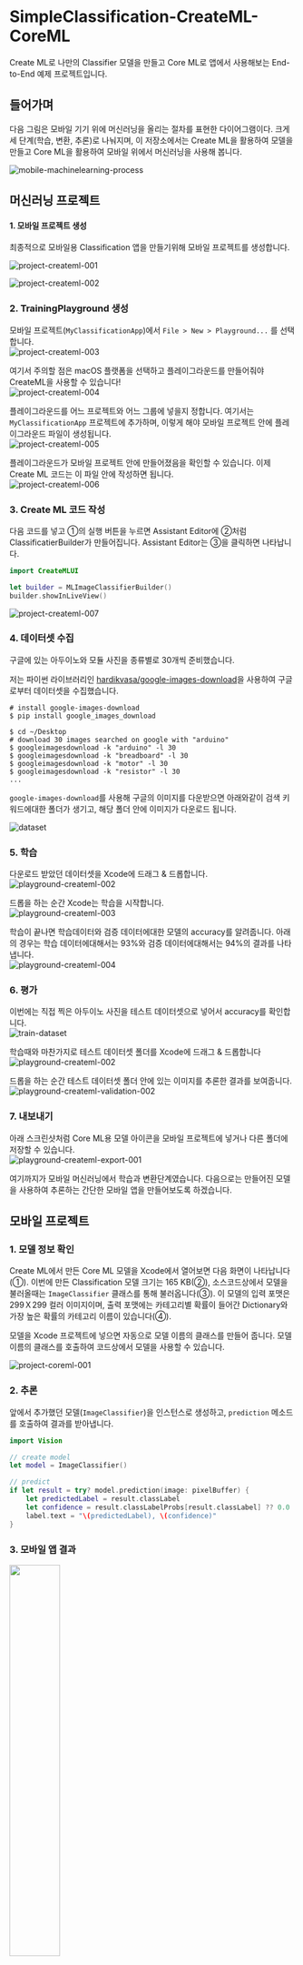 # SimpleClassification-CreateML-CoreML
Create ML로 나만의 Classifier 모델을 만들고 Core ML로 앱에서 사용해보는 End-to-End 예제 프로젝트입니다. 

## 들어가며

다음 그림은 모바일 기기 위에 머신러닝을 올리는 절차를 표현한 다이어그램이다. 크게 세 단계(학습, 변환, 추론)로 나눠지며, 이 저장소에서는 Create ML을 활용하여 모델을 만들고 Core ML을 활용하여 모바일 위에서 머신러닝을 사용해 봅니다.

![mobile-machinelearning-process](images/mobile-machinelearning-process.png)

## 머신러닝 프로젝트

#### 1. 모바일 프로젝트 생성

최종적으로 모바일용 Classification 앱을 만들기위해 모바일 프로젝트를 생성합니다.

![project-createml-001](images/project-createml-001.png)

![project-createml-002](images/project-createml-002.png)

### 2. TrainingPlayground 생성

모바일 프로젝트(`MyClassificationApp`)에서 `File > New > Playground...` 를 선택합니다.<br>![project-createml-003](images/project-createml-003.png)



여기서 주의할 점은 macOS 플랫폼을 선택하고 플레이그라운드를 만들어줘야 CreateML을 사용할 수 있습니다!<br>![project-createml-004](images/project-createml-004.png)

플레이그라운드를 어느 프로젝트와 어느 그룹에 넣을지 정합니다. 여기서는 `MyClassificationApp` 프로젝트에 추가하며, 이렇게 해야 모바일 프로젝트 안에 플레이그라운드 파일이 생성됩니다.<br>![project-createml-005](images/project-createml-005.png)

플레이그라운드가 모바일 프로젝트 안에 만들어졌음을 확인할 수 있습니다. 이제 Create ML 코드는 이 파일 안에 작성하면 됩니다.<br>![project-createml-006](images/project-createml-006.png)

### 3. Create ML 코드 작성

다음 코드를 넣고 ①의 실행 버튼을 누르면 Assistant Editor에 ②처럼 ClassificatierBuilder가 만들어집니다. Assistant Editor는 ③을 클릭하면 나타납니다.

```swift
import CreateMLUI

let builder = MLImageClassifierBuilder()
builder.showInLiveView()
```

![project-createml-007](images/project-createml-007.png)

### 4. 데이터셋 수집

구글에 있는 아두이노와 모듈 사진을 종류별로 30개씩 준비했습니다.

저는 파이썬 라이브러리인 [hardikvasa/google-images-download](https://github.com/hardikvasa/google-images-download)을 사용하여 구글로부터 데이터셋을 수집했습니다. 

```shell
# install google-images-download
$ pip install google_images_download

$ cd ~/Desktop
# download 30 images searched on google with "arduino" 
$ googleimagesdownload -k "arduino" -l 30
$ googleimagesdownload -k "breadboard" -l 30
$ googleimagesdownload -k "motor" -l 30
$ googleimagesdownload -k "resistor" -l 30
...
```

`google-images-download`를 사용해 구글의 이미지를 다운받으면 아래와같이 검색 키워드에대한 폴더가 생기고, 해당 폴더 안에 이미지가 다운로드 됩니다.

![dataset](images/train-dataset.png)

### 5. 학습

다운로드 받았던 데이터셋을 Xcode에 드래그 & 드롭합니다.<br>![playground-createml-002](images/playground-createml-train-001.png)

드롭을 하는 순간 Xcode는 학습을 시작합니다.<br>![playground-createml-003](images/playground-createml-train-002.png)

학습이 끝나면 학습데이터와 검증 데이터에대한 모델의 accuracy를 알려줍니다. 아래의 경우는 학습 데이터에대해서는 93%와 검증 데이터에대해서는 94%의 결과를 나타냅니다. <br>![playground-createml-004](images/playground-createml-train-003.png)

### 6. 평가

이번에는 직접 찍은 아두이노 사진을 테스트 데이터셋으로 넣어서 accuracy를 확인합니다.<br>![train-dataset](images/test-dataset.png)

학습때와 마찬가지로 테스트 데이터셋 폴더를 Xcode에 드래그 & 드롭합니다<br>![playground-createml-002](images/playground-createml-validation-001.png)

드롭을 하는 순간 테스트 데이터셋 폴더 안에 있는 이미지를 추론한 결과를 보여줍니다. <br>![playground-createml-validation-002](images/playground-createml-validation-002.png)

### 7. 내보내기

아래 스크린샷처럼 Core ML용 모델 아이콘을 모바일 프로젝트에 넣거나 다른 폴더에 저장할 수 있습니다.<br>![playground-createml-export-001](images/playground-createml-export-001.png)

여기까지가 모바일 머신러닝에서 학습과 변환단계였습니다. 다음으로는 만들어진 모델을 사용하여 추론하는 간단한 모바일 앱을 만들어보도록 하겠습니다.

## 모바일 프로젝트

### 1. 모델 정보 확인

Create ML에서 만든 Core ML 모델을 Xcode에서 열어보면 다음 화면이 나타납니다(①). 이번에 만든 Classification 모델 크기는 165 KB(②), 소스코드상에서 모델을 불러올때는 `ImageClassifier` 클래스를 통해 불러옵니다(③). 이 모델의 입력 포맷은 299Ｘ299 컬러 이미지이며, 출력 포맷에는 카테고리별 확률이 들어간 Dictionary와 가장 높은 확률의 카테고리 이름이 있습니다(④).

모델을 Xcode 프로젝트에 넣으면 자동으로 모델 이름의 클래스를 만들어 줍니다.  모델 이름의 클래스를 호출하여 코드상에서 모델을 사용할 수 있습니다.

![project-coreml-001](images/project-coreml-001.png)

### 2. 추론

앞에서 추가했던 모델(`ImageClassifier`)을 인스턴스로 생성하고, `prediction` 메소드를 호출하여 결과를 받아냅니다.

```swift
import Vision

// create model
let model = ImageClassifier()

// predict
if let result = try? model.prediction(image: pixelBuffer) {
    let predictedLabel = result.classLabel
    let confidence = result.classLabelProbs[result.classLabel] ?? 0.0
    label.text = "\(predictedLabel), \(confidence)"
}
```

### 3. 모바일 앱 결과

<img src="images/IMG_0436.PNG" width="42%" height="42%">



## See Also

- [Machine Learning - Apple Developer](https://developer.apple.com/machine-learning/)
- [Create ML | Apple Developer Documentation](https://developer.apple.com/documentation/createml)
- [Core ML | Apple Developer Documentation](https://developer.apple.com/documentation/coreml)
- WWDC17 - Core ML 발표자료 
  - [WWDC17 703 Session - Introducing Core ML](https://developer.apple.com/videos/play/wwdc2017/703/)
  - [WWDC17 710 Session - Core ML in depth](https://developer.apple.com/videos/play/wwdc2017/710/)
  - [WWDC17 506 Session - Vision Framework: Building on Core ML](https://developer.apple.com/videos/play/wwdc2017/506)
  - [WWDC17 208 Session - Natural Language Processing and your Apps](https://developer.apple.com/videos/play/wwdc2017/208)
- WWDC18 - Core ML 2 발표자료
  - [WWDC18 703 Session - Introducing Create ML](https://developer.apple.com/videos/play/wwdc2018/703)
  - [WWDC18 708 Session - What’s New in Core ML, Part 1](https://developer.apple.com/videos/play/wwdc2018/708/)
  - [WWDC18 709 Session - What’s New in Core ML, Part 2](https://developer.apple.com/videos/play/wwdc2018/709/)
  - [WWDC18 717 Session - Vision with Core ML](https://developer.apple.com/videos/play/wwdc2018/717/)
  - [WWDC18 713 Session - Introducing Natural Language Framework](https://developer.apple.com/videos/play/wwdc2018/713)
  - [WWDC18 712 Session - A Guide to Turi Create](https://developer.apple.com/videos/play/wwdc2018/712)
- [오픈세미나 - Machine Learning with Apple 슬라이드 자료](https://docs.google.com/presentation/d/1zbcwGroZoj7bRuTQKGcE-4PJbhSomtkJK0xov2C_HsE/edit?usp=sharing)
- [MoTLabs Blog](https://motlabs.github.io/)
